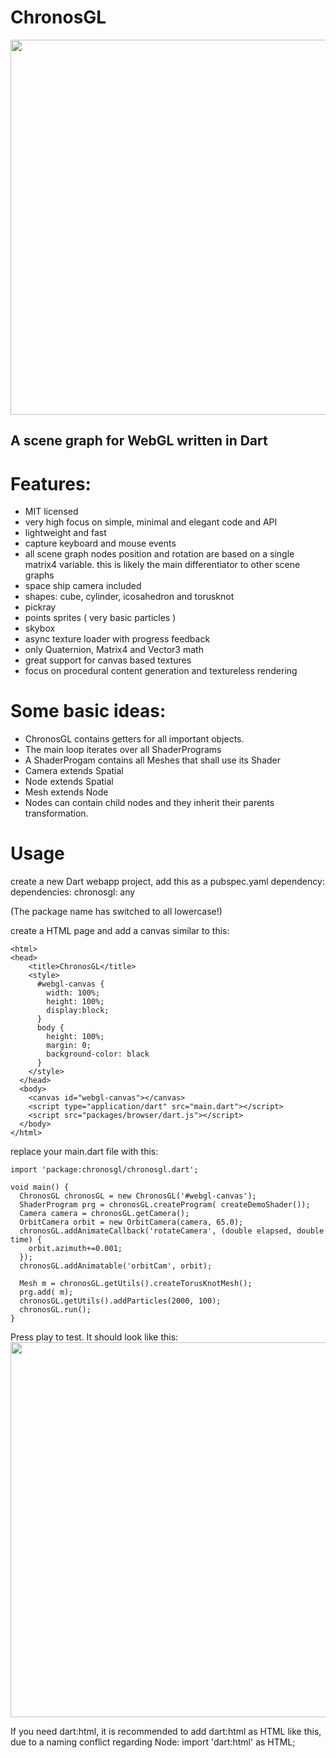 ChronosGL
=========

<img src="http://i.imgur.com/JkaU6LF.png" style="width: 600px;"/>

A scene graph for WebGL written in Dart
---------------------------------------

# Features:

* MIT licensed
* very high focus on simple, minimal and elegant code and API
* lightweight and fast
* capture keyboard and mouse events
* all scene graph nodes position and rotation are based on a single matrix4 variable.
  this is likely the main differentiator to other scene graphs
* space ship camera included
* shapes: cube, cylinder, icosahedron and torusknot
* pickray
* points sprites ( very basic particles )
* skybox
* async texture loader with progress feedback
* only Quaternion, Matrix4 and Vector3 math
* great support for canvas based textures
* focus on procedural content generation and textureless rendering



# Some basic ideas:

* ChronosGL contains getters for all important objects.
* The main loop iterates over all ShaderPrograms
* A ShaderProgam contains all Meshes that shall use its Shader
* Camera extends Spatial
* Node extends Spatial
* Mesh extends Node
* Nodes can contain child nodes and they inherit their parents transformation.

# Usage

create a new Dart webapp project, add this as a pubspec.yaml dependency:
dependencies:
  chronosgl: any

(The package name has switched to all lowercase!)

create a HTML page and add a canvas similar to this:

	<html>
	<head>
	    <title>ChronosGL</title>
	    <style>
	      #webgl-canvas {
	        width: 100%;
	        height: 100%;
	        display:block;
	      }
	      body {
	        height: 100%;
	        margin: 0;
	        background-color: black
	      }
	    </style>
	  </head>
	  <body>
	    <canvas id="webgl-canvas"></canvas>
	    <script type="application/dart" src="main.dart"></script>
	    <script src="packages/browser/dart.js"></script>
	  </body>
	</html>

replace your main.dart file with this:

	import 'package:chronosgl/chronosgl.dart';
	
	void main() {
	  ChronosGL chronosGL = new ChronosGL('#webgl-canvas');
	  ShaderProgram prg = chronosGL.createProgram( createDemoShader());
	  Camera camera = chronosGL.getCamera();
	  OrbitCamera orbit = new OrbitCamera(camera, 65.0);
	  chronosGL.addAnimateCallback('rotateCamera', (double elapsed, double time) {
	    orbit.azimuth+=0.001;
	  });
	  chronosGL.addAnimatable('orbitCam', orbit);
	    
	  Mesh m = chronosGL.getUtils().createTorusKnotMesh();
	  prg.add( m);
	  chronosGL.getUtils().addParticles(2000, 100);
	  chronosGL.run();
	}

Press play to test. It should look like this:  
<img src="http://i.imgur.com/Zb1XyCG.png" style="width: 600px;"/>

If you need dart:html, it is recommended to add dart:html as HTML like this, due to a naming conflict regarding Node:
import 'dart:html' as HTML;


